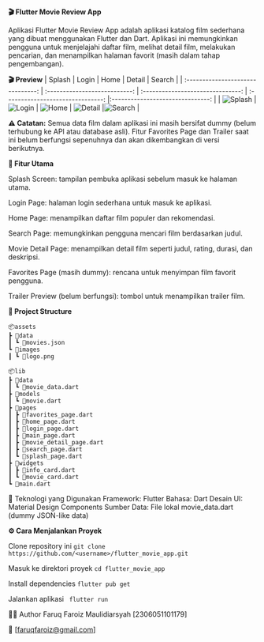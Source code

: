 **🎬 Flutter Movie Review App**

Aplikasi Flutter Movie Review App adalah aplikasi katalog film sederhana yang dibuat menggunakan Flutter dan Dart.
Aplikasi ini memungkinkan pengguna untuk menjelajahi daftar film, melihat detail film, melakukan pencarian, dan menampilkan halaman favorit (masih dalam tahap pengembangan).

**🎬 Preview**
|               Splash              |              Login             |               Home              |               Detail              |               Search             |
| :-------------------------------: | :---------------------------: | :-------------------------------: | :-------------------------------: |:-------------------------------: |
| ![Splash](screenshots/splash.png) | ![Login](screenshots/login.png) | ![Home](screenshots/home.png) | ![Detail](screenshots/detail.png) |![Search](screenshots/search.png) |


**⚠️ Catatan:**
Semua data film dalam aplikasi ini masih bersifat dummy (belum terhubung ke API atau database asli).
Fitur Favorites Page dan Trailer saat ini belum berfungsi sepenuhnya dan akan dikembangkan di versi berikutnya.

**🚀 Fitur Utama**

Splash Screen: tampilan pembuka aplikasi sebelum masuk ke halaman utama.

Login Page: halaman login sederhana untuk masuk ke aplikasi.

Home Page: menampilkan daftar film populer dan rekomendasi.

Search Page: memungkinkan pengguna mencari film berdasarkan judul.

Movie Detail Page: menampilkan detail film seperti judul, rating, durasi, dan deskripsi.

Favorites Page (masih dummy): rencana untuk menyimpan film favorit pengguna.

Trailer Preview (belum berfungsi): tombol untuk menampilkan trailer film.

**🧩 Project Structure**
```
📦assets
┣ 📂data
┃ ┗ 📜movies.json
┗ 📂images
┃ ┗ 📜logo.png

📦lib
┣ 📂data
┃ ┗ 📜movie_data.dart
┣ 📂models
┃ ┗ 📜movie.dart
┣ 📂pages
┃ ┣ 📜favorites_page.dart
┃ ┣ 📜home_page.dart
┃ ┣ 📜login_page.dart
┃ ┣ 📜main_page.dart
┃ ┣ 📜movie_detail_page.dart
┃ ┣ 📜search_page.dart
┃ ┗ 📜splash_page.dart
┣ 📂widgets
┃ ┣ 📜info_card.dart
┃ ┗ 📜movie_card.dart
┗ 📜main.dart

```

 🧠 Teknologi yang Digunakan
Framework: Flutter
Bahasa: Dart
Desain UI: Material Design Components
Sumber Data: File lokal movie_data.dart (dummy JSON-like data)

**⚙️ Cara Menjalankan Proyek**

Clone repository ini
``` git clone https://github.com/<username>/flutter_movie_app.git ```

Masuk ke direktori proyek
``` cd flutter_movie_app ```

Install dependencies
``` flutter pub get ```

Jalankan aplikasi
``` flutter run```

🧑‍💻 Author
Faruq Faroiz Maulidiarsyah [2306051101179]

📧 [faruqfaroiz@gmail.com]
